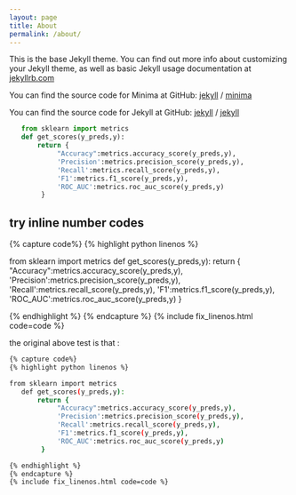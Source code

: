 ```yaml
---
layout: page
title: About
permalink: /about/
---
```


This is the base Jekyll theme. You can find out more info about customizing your Jekyll theme, as well as basic Jekyll usage documentation at [jekyllrb.com](https://jekyllrb.com/)

You can find the source code for Minima at GitHub:
[jekyll][jekyll-organization] /
[minima](https://github.com/jekyll/minima)

You can find the source code for Jekyll at GitHub:
[jekyll][jekyll-organization] /
[jekyll](https://github.com/jekyll/jekyll)


[jekyll-organization]: https://github.com/jekyll

``` python
   from sklearn import metrics
   def get_scores(y_preds,y):
       return {
            "Accuracy":metrics.accuracy_score(y_preds,y),
            'Precision':metrics.precision_score(y_preds,y),
            'Recall':metrics.recall_score(y_preds,y),
            'F1':metrics.f1_score(y_preds,y),
            'ROC_AUC':metrics.roc_auc_score(y_preds,y)
        }
```

<!-- {% highlight python linenos %}
from sklearn import metrics
   def get_scores(y_preds,y):
       return {
            "Accuracy":metrics.accuracy_score(y_preds,y),
            'Precision':metrics.precision_score(y_preds,y),
            'Recall':metrics.recall_score(y_preds,y),
            'F1':metrics.f1_score(y_preds,y),
            'ROC_AUC':metrics.roc_auc_score(y_preds,y)
        }
{% endhighlight %} -->


## try inline number codes

{% capture code%}
{% highlight python linenos %}

from sklearn import metrics
   def get_scores(y_preds,y):
       return {
            "Accuracy":metrics.accuracy_score(y_preds,y),
            'Precision':metrics.precision_score(y_preds,y),
            'Recall':metrics.recall_score(y_preds,y),
            'F1':metrics.f1_score(y_preds,y),
            'ROC_AUC':metrics.roc_auc_score(y_preds,y)
        }

{% endhighlight %}
{% endcapture %}
{% include fix_linenos.html code=code %}

the original above test is that :

```bash
{% capture code%}
{% highlight python linenos %}

from sklearn import metrics
   def get_scores(y_preds,y):
       return {
            "Accuracy":metrics.accuracy_score(y_preds,y),
            'Precision':metrics.precision_score(y_preds,y),
            'Recall':metrics.recall_score(y_preds,y),
            'F1':metrics.f1_score(y_preds,y),
            'ROC_AUC':metrics.roc_auc_score(y_preds,y)
        }

{% endhighlight %}
{% endcapture %}
{% include fix_linenos.html code=code %}
```
